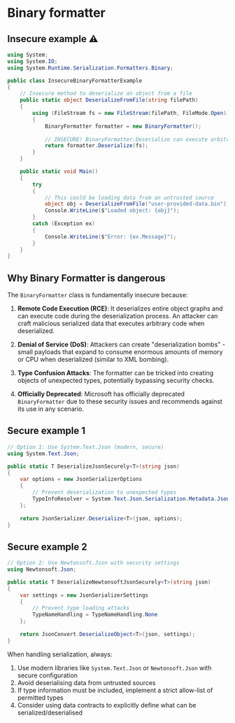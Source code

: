 # Binary formatter

## Insecure example ⚠️

```csharp
using System;
using System.IO;
using System.Runtime.Serialization.Formatters.Binary;

public class InsecureBinaryFormatterExample
{
    // Insecure method to deserialize an object from a file
    public static object DeserializeFromFile(string filePath)
    {
        using (FileStream fs = new FileStream(filePath, FileMode.Open))
        {
            BinaryFormatter formatter = new BinaryFormatter();
            
            // INSECURE! BinaryFormatter.Deserialize can execute arbitrary code
            return formatter.Deserialize(fs);
        }
    }

    public static void Main()
    {
        try
        {
            // This could be loading data from an untrusted source
            object obj = DeserializeFromFile("user-provided-data.bin");
            Console.WriteLine($"Loaded object: {obj}");
        }
        catch (Exception ex)
        {
            Console.WriteLine($"Error: {ex.Message}");
        }
    }
}
```

## Why Binary Formatter is dangerous

The `BinaryFormatter` class is fundamentally insecure because:

1. **Remote Code Execution (RCE)**: It deserializes entire object graphs and can execute code during the deserialization process. An attacker can craft malicious serialized data that executes arbitrary code when deserialized.

2. **Denial of Service (DoS)**: Attackers can create "deserialization bombs" - small payloads that expand to consume enormous amounts of memory or CPU when deserialized (similar to XML bombing).

3. **Type Confusion Attacks**: The formatter can be tricked into creating objects of unexpected types, potentially bypassing security checks.

4. **Officially Deprecated**: Microsoft has officially deprecated `BinaryFormatter` due to these security issues and recommends against its use in any scenario.

## Secure example 1

```csharp
// Option 1: Use System.Text.Json (modern, secure)
using System.Text.Json;

public static T DeserializeJsonSecurely<T>(string json)
{
    var options = new JsonSerializerOptions
    {
        // Prevent deserialization to unexpected types
        TypeInfoResolver = System.Text.Json.Serialization.Metadata.JsonTypeInfoResolver.Specifiable
    };
    
    return JsonSerializer.Deserialize<T>(json, options);
}
```

## Secure example 2

```csharp
// Option 2: Use Newtonsoft.Json with security settings
using Newtonsoft.Json;

public static T DeserializeNewtonsoftJsonSecurely<T>(string json)
{
    var settings = new JsonSerializerSettings
    {
        // Prevent type loading attacks
        TypeNameHandling = TypeNameHandling.None
    };
    
    return JsonConvert.DeserializeObject<T>(json, settings);
}
```

When handling serialization, always:
1. Use modern libraries like `System.Text.Json` or `Newtonsoft.Json` with secure configuration
2. Avoid deserialising data from untrusted sources
3. If type information must be included, implement a strict allow-list of permitted types
4. Consider using data contracts to explicitly define what can be serialized/deserialised

